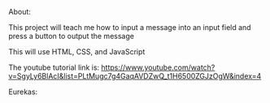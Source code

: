 About:

This project will teach me how to input a message into an input field and press a button to output the message

This will use HTML, CSS, and JavaScript

The youtube tutorial link is: https://www.youtube.com/watch?v=SgyLy6BlAcI&list=PLtMugc7g4GaqAVDZwQ_t1H6500ZGJzOgW&index=4

Eurekas: